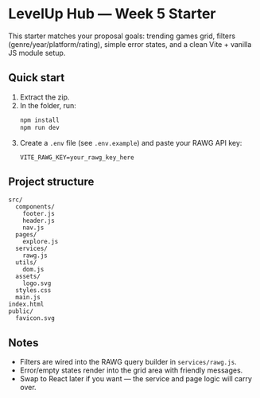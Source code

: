 # LevelUp Hub — Week 5 Starter

This starter matches your proposal goals: trending games grid, filters (genre/year/platform/rating), simple error states, and a clean Vite + vanilla JS module setup.

## Quick start
1. Extract the zip.
2. In the folder, run:
   ```bash
   npm install
   npm run dev
   ```
3. Create a `.env` file (see `.env.example`) and paste your RAWG API key:
   ```env
   VITE_RAWG_KEY=your_rawg_key_here
   ```

## Project structure
```
src/
  components/
    footer.js
    header.js
    nav.js
  pages/
    explore.js
  services/
    rawg.js
  utils/
    dom.js
  assets/
    logo.svg
  styles.css
  main.js
index.html
public/
  favicon.svg
```

## Notes
- Filters are wired into the RAWG query builder in `services/rawg.js`.
- Error/empty states render into the grid area with friendly messages.
- Swap to React later if you want — the service and page logic will carry over.

